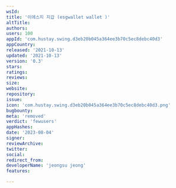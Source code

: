 ```yaml
---
wsId: 
title: '이에스지 지갑 (esgwallet wallet )'
altTitle: 
authors: 
users: 100
appId: 'com.hustay.swing.d3eb20b045a364ee3b70c5ec8debc40d3'
appCountry: 
released: '2021-10-13'
updated: '2021-10-13'
version: '0.3'
stars: 
ratings: 
reviews: 
size: 
website: 
repository: 
issue: 
icon: 'com.hustay.swing.d3eb20b045a364ee3b70c5ec8debc40d3.png'
bugbounty: 
meta: 'removed'
verdict: 'fewusers'
appHashes: 
date: '2023-08-04'
signer: 
reviewArchive: 
twitter: 
social: 
redirect_from: 
developerName: 'jeongsu jeong'
features: 

---
```


